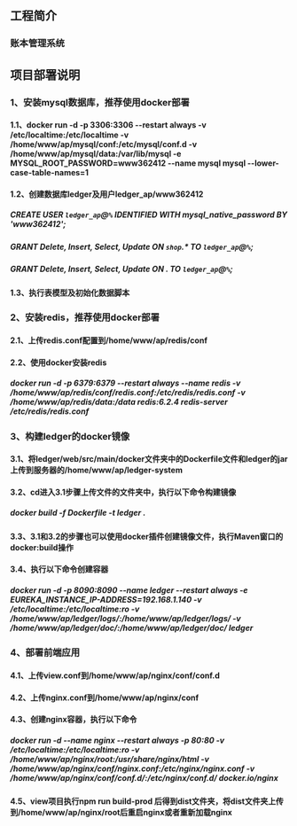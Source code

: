 ## 工程简介
### 账本管理系统
## 项目部署说明
### 1、安装mysql数据库，推荐使用docker部署
#### 1.1、docker run -d -p 3306:3306 --restart always -v /etc/localtime:/etc/localtime -v /home/www/ap/mysql/conf:/etc/mysql/conf.d -v /home/www/ap/mysql/data:/var/lib/mysql -e MYSQL_ROOT_PASSWORD=www362412 --name mysql mysql --lower-case-table-names=1
#### 1.2、创建数据库ledger及用户ledger_ap/www362412
##### CREATE USER `ledger_ap`@`%` IDENTIFIED WITH mysql_native_password BY 'www362412';
##### GRANT Delete, Insert, Select, Update ON `shop`.* TO `ledger_ap`@`%`;
##### GRANT Delete, Insert, Select, Update ON *.* TO `ledger_ap`@`%`;
#### 1.3、执行表模型及初始化数据脚本
### 2、安装redis，推荐使用docker部署
#### 2.1、上传redis.conf配置到/home/www/ap/redis/conf
#### 2.2、使用docker安装redis
##### docker run -d -p 6379:6379 --restart always --name redis -v /home/www/ap/redis/conf/redis.conf:/etc/redis/redis.conf -v /home/www/ap/redis/data:/data redis:6.2.4 redis-server /etc/redis/redis.conf
### 3、构建ledger的docker镜像
#### 3.1、将ledger/web/src/main/docker文件夹中的Dockerfile文件和ledger的jar上传到服务器的/home/www/ap/ledger-system
#### 3.2、cd进入3.1步骤上传文件的文件夹中，执行以下命令构建镜像
##### docker build -f Dockerfile -t ledger .
#### 3.3、3.1和3.2的步骤也可以使用docker插件创建镜像文件，执行Maven窗口的docker:build操作
#### 3.4、执行以下命令创建容器
##### docker run -d -p 8090:8090 --name ledger --restart always -e EUREKA_INSTANCE_IP-ADDRESS=192.168.1.140 -v /etc/localtime:/etc/localtime:ro -v /home/www/ap/ledger/logs/:/home/www/ap/ledger/logs/ -v /home/www/ap/ledger/doc/:/home/www/ap/ledger/doc/ ledger
### 4、部署前端应用
#### 4.1、上传view.conf到/home/www/ap/nginx/conf/conf.d
#### 4.2、上传nginx.conf到/home/www/ap/nginx/conf
#### 4.3、创建nginx容器，执行以下命令
##### docker run -d --name nginx --restart always -p 80:80 -v /etc/localtime:/etc/localtime:ro -v /home/www/ap/nginx/root:/usr/share/nginx/html -v /home/www/ap/nginx/conf/nginx.conf:/etc/nginx/nginx.conf -v /home/www/ap/nginx/conf/conf.d/:/etc/nginx/conf.d/ docker.io/nginx
#### 4.5、view项目执行npm run build-prod 后得到dist文件夹，将dist文件夹上传到/home/www/ap/nginx/root后重启nginx或者重新加载nginx

